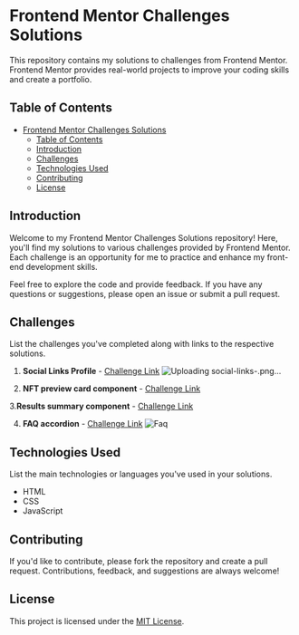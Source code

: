 # Frontend Mentor Challenges Solutions

This repository contains my solutions to challenges from Frontend Mentor. Frontend Mentor provides real-world projects to improve your coding skills and create a portfolio.

## Table of Contents

- [Frontend Mentor Challenges Solutions](#frontend-mentor-challenges-solutions)
  - [Table of Contents](#table-of-contents)
  - [Introduction](#introduction)
  - [Challenges](#challenges)
  - [Technologies Used](#technologies-used)
  - [Contributing](#contributing)
  - [License](#license)

## Introduction

Welcome to my Frontend Mentor Challenges Solutions repository! Here, you'll find my solutions to various challenges provided by Frontend Mentor. Each challenge is an opportunity for me to practice and enhance my front-end development skills.

Feel free to explore the code and provide feedback. If you have any questions or suggestions, please open an issue or submit a pull request.

## Challenges

List the challenges you've completed along with links to the respective solutions.

1. **Social Links Profile** - [Challenge Link](https://www.frontendmentor.io/challenges/social-links-profile-UG32l9m6dQ)
    ![Uploading social-links-.png…]()


3. **NFT preview card component** - [Challenge Link](https://www.frontendmentor.io/challenges/nft-preview-card-component-SbdUL_w0U)


  3.**Results summary component** - [Challenge Link](https://www.frontendmentor.io/challenges/results-summary-component-CE_K6s0maV) 
 
 4. **FAQ accordion** - [Challenge Link](https://www.frontendmentor.io/challenges/faq-accordion-wyfFdeBwBz)
    ![Faq](https://github.com/HosamUsf/Frontend-Mentor-Challenges-Solutions/assets/57178026/bc44f6be-bf6e-4025-be74-cb9177fcd390)


## Technologies Used

List the main technologies or languages you've used in your solutions.

- HTML
- CSS
- JavaScript



## Contributing

If you'd like to contribute, please fork the repository and create a pull request. Contributions, feedback, and suggestions are always welcome!

## License

This project is licensed under the [MIT License](LICENSE).
